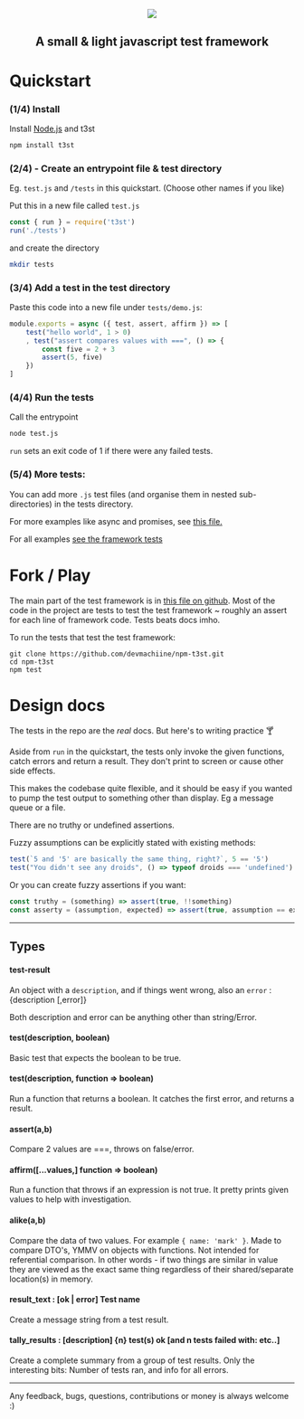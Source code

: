 <p align="center">
  <img src="https://github.com/devmachiine/npm-t3st/raw/master/play/t3st.png"/>
</p>
<h2 align="center"> A small & light javascript test framework </h2>

# Quickstart

### (1/4) Install

Install [Node.js](https://www.w3schools.com/nodejs/nodejs_intro.asp) and t3st

```bash
npm install t3st
```

### (2/4) - Create an entrypoint file & test directory

Eg. `test.js` and `/tests` in this quickstart. (Choose other names if you like)

Put this in a new file called `test.js`

```javascript
const { run } = require('t3st')
run('./tests')
```
and create the directory

```bash
mkdir tests
```

### (3/4) Add a test in the test directory

Paste this code into a new file under `tests/demo.js`:

```javascript
module.exports = async ({ test, assert, affirm }) => [
    test("hello world", 1 > 0)
    , test("assert compares values with ===", () => {
        const five = 2 + 3
        assert(5, five)
    })
]
```

### (4/4) Run the tests

Call the entrypoint

```bash
node test.js
```

`run` sets an exit code of 1 if there were any failed tests.

### (5/4) More tests:

You can add more `.js` test files (and organise them in nested sub-directories) in the tests directory.

For more examples like async and promises, see <a href="https://raw.githubusercontent.com/devmachiine/npm-t3st/master/play/demo.js" download> this file.</a>

For all examples [see the framework tests](https://github.com/devmachiine/npm-t3st/tree/master/tests)


# Fork / Play

The main part of the test framework is in [this file on github](https://github.com/devmachiine/npm-t3st/blob/master/t3st-lib/validation.js). Most of the code in the project are tests to test the test framework ~ roughly an assert for each line of framework code. Tests beats docs imho.

To run the tests that test the test framework:

```
git clone https://github.com/devmachiine/npm-t3st.git
cd npm-t3st
npm test
```

# Design docs

The tests in the repo are the *real* docs. But here's to writing practice 🍸

Aside from `run` in the quickstart, the tests only invoke the given functions, catch errors and return a result. They don't print to screen or cause other side effects.

This makes the codebase quite flexible, and it should be easy if you wanted to pump the test output to something other than display. Eg a message queue or a file.

There are no truthy or undefined assertions.

Fuzzy assumptions can be explicitly stated with existing methods:
```javascript
test(`5 and '5' are basically the same thing, right?`, 5 == '5')
test("You didn't see any droids", () => typeof droids === 'undefined')
```

Or you can create fuzzy assertions if you want:

```javascript
const truthy = (something) => assert(true, !!something)
const asserty = (assumption, expected) => assert(true, assumption == expected)
```

---

## Types

#### test-result
An object with a `description`, and if things went wrong, also an `error` : {description [,error]}

Both description and error can be anything other than string/Error.
#### test(description, boolean)
Basic test that expects the boolean to be true.
#### test(description, function => boolean)
Run a function that returns a boolean. It catches the first error, and returns a result.
#### assert(a,b)
Compare 2 values are ===, throws on false/error.
#### affirm(\[...values,\] function => boolean)
Run a function that throws if an expression is not true. It pretty prints given values to help with investigation.
#### alike(a,b)
Compare the data of two values. For example `{ name: 'mark' }`. Made to compare DTO's, YMMV on objects with functions. Not intended for referential comparison. In other words - if two things are similar in value they are viewed as the exact same thing regardless of their shared/separate location(s) in memory.
#### result_text : [ok | error] Test name
Create a message string from a test result.
#### tally_results : [description] {n} test(s) ok [and n tests failed with: etc..]
Create a complete summary from a group of test results. Only the interesting bits: Number of tests ran, and info for all errors.

---

Any feedback, bugs, questions, contributions or money is always welcome :)
